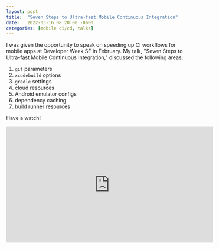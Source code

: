 ```yaml
---
layout: post
title:  "Seven Steps to Ultra-fast Mobile Continuous Integration"
date:   2022-03-16 08:20:00 -0600
categories: [mobile ci/cd, talks]
---
```


I was given the opportunity to speak on speeding up CI workflows for mobile apps at Developer Week SF in February. My talk, "Seven Steps to Ultra-fast Mobile Continuous Integration," discussed the following areas:

1. `git` parameters
1. `xcodebuild` options
1. `gradle` settings
1. cloud resources
1. Android emulator configs
1. dependency caching
1. build runner resources

Have a watch!

<iframe width="560" height="315" src="https://www.youtube.com/embed/zuHliAKKupw" title="YouTube video player" frameborder="0" allow="accelerometer; autoplay; clipboard-write; encrypted-media; gyroscope; picture-in-picture" allowfullscreen></iframe>
